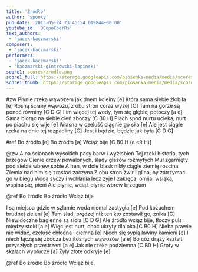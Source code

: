 ```yaml
---
title: 'Źródło'
author: 'spooky'
pub_date: '2013-05-24 23:45:54.019844+00:00'
youtube_id: 'QCopoCoerRs'
text_authors:
 - 'jacek-kaczmarski'
composers:
 - 'jacek-kaczmarski'
performers:
 - 'jacek-kaczmarski'
 - 'kaczmarski-gintrowski-lapinski'
score1: scores/zrodlo.png
score1_full: https://storage.googleapis.com/piosenka-media/media/scores/zrodlo.png
score1_thumb: https://storage.googleapis.com/piosenka-media/media/scores/zrodlo.png.180x0_q85_upscale.jpg
---
```


#zw
Płynie rzeka wąwozem jak dnem koleiny [e]
Która sama siebie żłobiła [e]
Rosną ściany wąwozu, z obu stron coraz wyżej [C]
Tam na górze są ponoć równiny [C D G]
I im więcej tej wody, tym się głębiej potoczy [a e]
Sama biorąc na siebie cień zboczy [C B0 H]
Piach spod nurtu ucieka, nurt po piachu się wije [e]
Własna w czeluść ciągnie go siła [e]
Ale jest ciągle rzeka na dnie tej rozpadliny [C]
Jest i będzie, będzie jak była [C D G]

#ref
Bo źródło [e]
Bo źródło [a]
Wciąż bije [C B0 H (e e9 H)]

@zw
A na ścianach wysokich pasy barw i wyżłobień
Tej rzeki historia, tych brzegów
Cienie drzew powalonych, ślady głazów rozmytych
Muł zgarnięty pod siebie wbrew sobie
A hen, w dole blask nikły ciągle ziemię rozcina
Ziemia nad nim się zrastać zaczyna
Z obu stron żwir i glina, by zatrzymać go w biegu
Woda syczy i wchłania lecz żyje
I zakręca, omija, wsiąka, wspina się, pieni
Ale płynie, wciąż płynie wbrew brzegom 

@ref
Bo źródło
Bo źródło
Wciąż bije

I są miejsca gdzie w szlamie woda niemal zastygła [e]
Pod kożuchem brudnej zieleni [e]
Tam ślad, prędzej niż ten kto zostawił go, znika [C]
Niewidoczne bagienne są sidła [C D G]
Ale źródło wciąż bije, tłoczy puls między stoki [a e]
Więc jest nurt, choć ukryty dla oka [C B0 H]
Nieba prawie nie widać, czeluść chłodna i ciemna [e]
Niech się sypią lawiny kamieni [e]
I niech łączą się zbocza bezlitosnych wąwozów [a e]
Bo cóż drąży kształt przyszłych przestrzeni [a e]
Jak nie rzeka podziemna [C B0 H]
Groty w skałach wypłucze [a]
Żyły złote odkryje [e]

@ref
Bo źródło
Bo źródło
Wciąż bije.